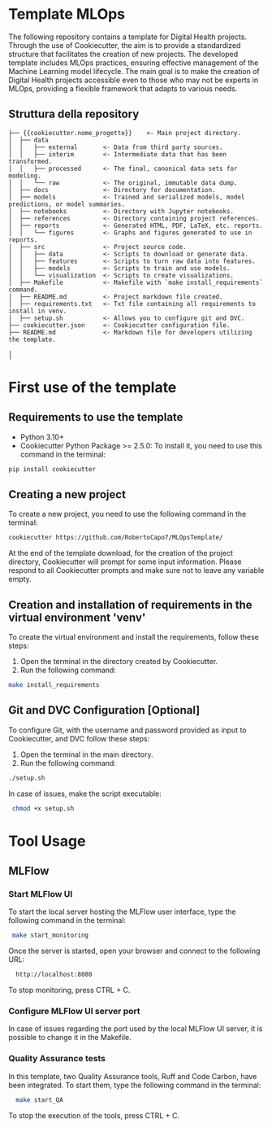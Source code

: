 # Template MLOps
The following repository contains a template for Digital Health projects. Through the use of Cookiecutter, the aim is to provide a standardized structure that facilitates the creation of new projects. The developed template includes MLOps practices, ensuring effective management of the Machine Learning model lifecycle. The main goal is to make the creation of Digital Health projects accessible even to those who may not be experts in MLOps, providing a flexible framework that adapts to various needs.

## Struttura della repository
```
├── {{cookiecutter.nome_progetto}}    <- Main project directory.
│  ├── data
│  │   ├── external       <- Data from third party sources.
│  │   ├── interim        <- Intermediate data that has been transformed.
│  │   ├── processed      <- The final, canonical data sets for modeling.
│  │   └── raw            <- The original, immutable data dump.
│  ├── docs               <- Directory for documentation.
│  ├── models             <- Trained and serialized models, model predictions, or model summaries.
│  ├── notebooks          <- Directory with Jupyter notebooks.
│  ├── references         <- Directory containing project references.
│  ├── reports            <- Generated HTML, PDF, LaTeX, etc. reports.
│  │   └── figures        <- Graphs and figures generated to use in reports.
│  ├── src                <- Project source code.
│  │   ├── data           <- Scripts to download or generate data.
│  │   ├── features       <- Scripts to turn raw data into features.
│  │   ├── models         <- Scripts to train and use models.        
│  │   └── visualization  <- Scripts to create visualizations.
│  ├── Makefile           <- Makefile with `make install_requirements` command.
│  ├── README.md          <- Project markdown file created.
│  ├── requirements.txt   <- Txt file containing all requirements to install in venv.
│  ├── setup.sh           <- Allows you to configure git and DVC.
├── cookiecutter.json     <- Cookiecutter configuration file.
├── README.md             <- Markdown file for developers utilizing the template.
```
│
# First use of the template
## Requirements to use the template
 - Python 3.10+
 - Cookiecutter Python Package >= 2.5.0: To install it, you need to use this command in the terminal:
 ``` bash
 pip install cookiecutter
```
## Creating a new project
To create a new project, you need to use the following command in the terminal:
 ``` bash
 cookiecutter https://github.com/RobertoCapo7/MLOpsTemplate/  
```
At the end of the template download, for the creation of the project directory, Cookiecutter will prompt for some input information. Please respond to all Cookiecutter prompts and make sure not to leave any variable empty.
## Creation and installation of requirements in the virtual environment 'venv'
To create the virtual environment and install the requirements, follow these steps:
1. Open the terminal in the directory created by Cookiecutter.
2. Run the following command:
 ``` bash
 make install_requirements
```
## Git and DVC Configuration [Optional]
To configure Git, with the username and password provided as input to Cookiecutter, and DVC follow these steps:
1. Open the terminal in the main directory.
2. Run the following command:
 ``` bash
 ./setup.sh
 ```
 In case of issues, make the script executable:
 ``` bash
  chmod +x setup.sh 
 ```

# Tool Usage
## MLFlow
### Start MLFlow UI
To start the local server hosting the MLFlow user interface, type the following command in the terminal:
 ``` bash
  make start_monitoring
 ```
Once the server is started, open your browser and connect to the following URL:
``` bash
  http://localhost:8080
 ```
To stop monitoring, press CTRL + C.
### Configure MLFlow UI server port
In case of issues regarding the port used by the local MLFlow UI server, it is possible to change it in the Makefile.
### Quality Assurance tests
In this template, two Quality Assurance tools, Ruff and Code Carbon, have been integrated. To start them, type the following command in the terminal:
``` bash
  make start_QA
 ```
To stop the execution of the tools, press CTRL + C.